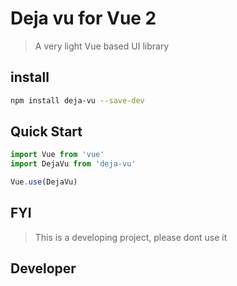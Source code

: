 # Deja vu for Vue 2

> A very light Vue based UI library

## install
```bash
npm install deja-vu --save-dev
```

## Quick Start
```javascript
import Vue from 'vue'
import DejaVu from 'deja-vu'

Vue.use(DejaVu)
```

## FYI
> This is a developing project, please dont use it

## Developer

```bash

```